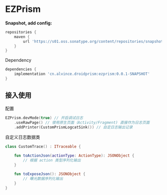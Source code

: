EZPrism
===

__Snapshot, add config:__
```groovy
repositories {
    maven {
        url 'https://s01.oss.sonatype.org/content/repositories/snapshots/'
    }
}
```

Dependency
```groovy
dependencies {
    implementation 'cn.alvince.droidprism:ezprism:0.0.1-SNAPSHOT'
}
```

接入使用
---

配置

```kotlin
EZPrism.devMode(true) // 开启调试日志
    .useRawPage() // 使用原生页面（Activity/Fragment) 直接作为日志页面
    .addPrinter(CustomPrismLogcatSink()) // 自定日志输出记录
```

自定义日志数据类

```kotlin
class CustomTrace() : ITraceable {

    fun toActionJson(actionType: ActionType): JSONObject {
        // 根据 action 类型序列化输出
    }

    fun toExposeJson(): JSONObject {
        // 曝光数据序列化输出
    }
}
```

